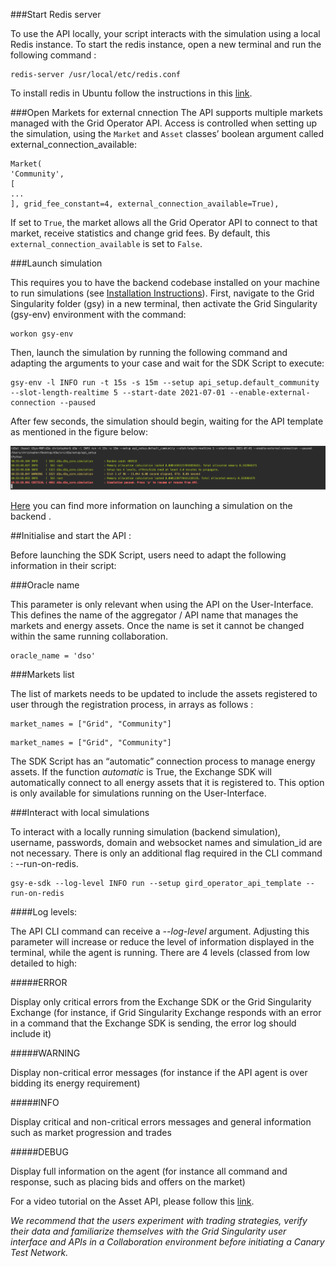 ###Start Redis server

To use the API locally, your script interacts with the simulation using a local Redis instance. To start the redis instance, open a new terminal and run the following command :

```
redis-server /usr/local/etc/redis.conf
```

To install redis in Ubuntu follow the instructions in this [link](https://redis.io/topics/quickstart).

###Open Markets for external cnnection
The API supports multiple markets managed with the Grid Operator API. Access is controlled when setting up the simulation, using the `Market` and `Asset` classes’ boolean argument called external_connection_available:

```
Market(
'Community',
[
...
], grid_fee_constant=4, external_connection_available=True),
```
If set to `True`, the market  allows all the Grid Operator API to connect to that market, receive statistics and change grid fees. By default, this `external_connection_available` is set to `False`.

###Launch simulation

This requires you to have the backend codebase installed on your machine to run simulations (see [Installation Instructions](linux-installation-instructions.md)). First, navigate to the Grid Singularity folder (gsy) in a new terminal, then activate the Grid Singularity (gsy-env) environment with the command:
```
workon gsy-env
```
Then, launch the simulation by running the following command and adapting the arguments to your case and wait for the SDK Script to execute:

```
gsy-env -l INFO run -t 15s -s 15m --setup api_setup.default_community --slot-length-realtime 5 --start-date 2021-07-01 --enable-external-connection --paused
```

After few seconds, the simulation should begin, waiting for the API template as mentioned in the figure below:

![alt_text](img/api-overview-2.png)

[Here](setup-configuration.md) you can find more information on launching a simulation on the backend .

##Initialise and start the API :

Before launching the SDK Script, users need to adapt the following information in their script:

###Oracle name

This parameter is only relevant when using the API on the User-Interface. This defines the name of the aggregator / API name that manages the markets and energy assets. Once the name is set it cannot be changed within the same running collaboration.

```
oracle_name = 'dso'
```


###Markets list

The list of markets needs to be updated to include the assets registered to user through the registration process, in arrays as follows :

```
market_names = ["Grid", "Community"]
```

```
market_names = ["Grid", "Community"]
```

The SDK Script has an “automatic” connection process to manage energy assets. If the function *automatic* is True, the Exchange SDK will automatically connect to all energy assets that it is registered to. This option is only available for simulations running on the User-Interface.

###Interact with local simulations

To interact with a locally running simulation (backend simulation), username, passwords, domain and websocket names and simulation_id are not necessary. There is only an additional flag required in the CLI command : --run-on-redis.

```
gsy-e-sdk --log-level INFO run --setup gird_operator_api_template --run-on-redis
```

####Log levels:

The API CLI command can receive a _--log-level_ argument. Adjusting this parameter will increase or reduce the level of information displayed in the terminal, while the agent is running. There are 4 levels (classed from low detailed to high:


#####ERROR

Display only critical errors from the Exchange SDK or the Grid Singularity Exchange (for instance, if Grid Singularity Exchange responds with an error in a command that the Exchange SDK is sending, the error log should include it)

#####WARNING

Display non-critical error messages  (for instance if the API agent is over bidding its energy requirement)

#####INFO

Display critical and non-critical errors messages and general information such as market progression and trades

#####DEBUG

Display full information on the agent (for instance all command and response, such as placing bids and offers on the market)

For a video tutorial on the Asset API, please follow this [link](https://youtu.be/oCcQ6pYFd5w).

*We recommend that the users experiment with trading strategies, verify their data and familiarize themselves with the Grid Singularity user interface and APIs in a Collaboration environment before initiating a Canary Test Network.*
